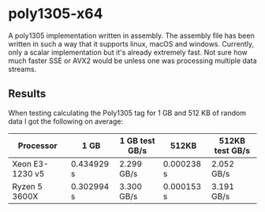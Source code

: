 # poly1305-x64
A poly1305 implementation written in assembly. The assembly file has been written in such a way that it supports linux, macOS and windows. Currently, only a scalar implementation but it's already extremely fast. Not sure how much faster SSE or AVX2 would be unless one was processing multiple data streams.

## Results
When testing calculating the Poly1305 tag for 1 GB and 512 KB of random data I got the following on average:
<table>
<thead><tr><th>Processor</th><th>1 GB</th><th> 1 GB test GB/s</th> <th>512KB</th><th> 512KB test GB/s</th></tr></thead>
<tbody>
<tr> <td>Xeon E3-1230 v5</td> <td>0.434929 s</td> <td>2.299 GB/s</td> <td>0.000238 s</td> <td>2.052 GB/s</td></tr>
<tr> <td>Ryzen 5 3600X  </td> <td>0.302994 s</td> <td>3.300 GB/s</td> <td>0.000153 s</td> <td>3.191 GB/s</td></tr>
</tbody>
</table>